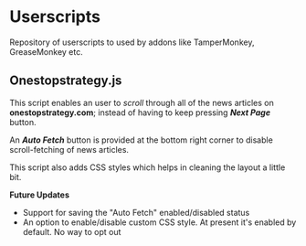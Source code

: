 # Userscripts
Repository of userscripts to used by addons like TamperMonkey, GreaseMonkey etc.

## Onestopstrategy.js

This script enables an user to _*scroll*_ through all of the news articles on **onestopstrategy.com**; instead of having to keep pressing **_Next Page_** button.

An **_Auto Fetch_** button is provided at the bottom right corner to disable scroll-fetching of news articles.

This script also adds CSS styles which helps in cleaning the layout a little bit.

**Future Updates**
 * Support for saving the "Auto Fetch" enabled/disabled status
 * An option to enable/disable custom CSS style. At present it's enabled by default. No way to opt out
